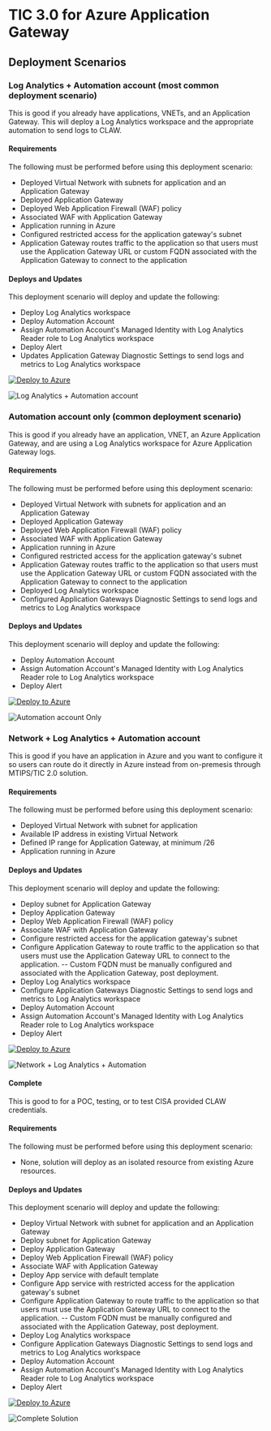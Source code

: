 # TIC 3.0 for Azure Application Gateway

## Deployment Scenarios
### Log Analytics + Automation account (most common deployment scenario)
This is good if you already have applications, VNETs, and an Application Gateway. This will deploy a Log Analytics workspace and the appropriate automation to send logs to CLAW.

#### Requirements
The following must be performed before using this deployment scenario:
- Deployed Virtual Network with subnets for application and an Application Gateway
- Deployed Application Gateway
- Deployed Web Application Firewall (WAF) policy
- Associated WAF with Application Gateway
- Application running in Azure
- Configured restricted access for the application gateway's subnet
- Application Gateway routes traffic to the application so that users must use the Application Gateway URL or custom FQDN associated with the Application Gateway to connect to the application

#### Deploys and Updates
This deployment scenario will deploy and update the following:
- Deploy Log Analytics workspace
- Deploy Automation Account
- Assign Automation Account's Managed Identity with Log Analytics Reader role to Log Analytics workspace
- Deploy Alert
- Updates Application Gateway Diagnostic Settings to send logs and metrics to Log Analytics workspace

[![Deploy to Azure](https://aka.ms/deploytoazurebutton)](https://portal.azure.com/#create/Microsoft.Template/uri/https%3A%2F%2Fraw.githubusercontent.com%2FAzure%2Ftrusted-internet-connection%2Fmain%2FArchitecture%2FAzure%2520Application%2520Gateway%2FLog%2520Analytics%2520and%2520Automation%2520Account%2Fazuredeploy.json)

![Log Analytics + Automation account](https://raw.githubusercontent.com/Azure/trusted-internet-connection/main/Architecture/Images/149368776-27f1ec73-01e8-4d08-b557-edeff6a3f04e.png)

### Automation account only (common deployment scenario)
This is good if you already have an application, VNET, an Azure Application Gateway, and are using a Log Analytics workspace for Azure Application Gateway logs. 

#### Requirements
The following must be performed before using this deployment scenario:
- Deployed Virtual Network with subnets for application and an Application Gateway
- Deployed Application Gateway
- Deployed Web Application Firewall (WAF) policy
- Associated WAF with Application Gateway
- Application running in Azure
- Configured restricted access for the application gateway's subnet
- Application Gateway routes traffic to the application so that users must use the Application Gateway URL or custom FQDN associated with the Application Gateway to connect to the application
- Deployed Log Analytics workspace
- Configured Application Gateways Diagnostic Settings to send logs and metrics to Log Analytics workspace

#### Deploys and Updates
This deployment scenario will deploy and update the following:
- Deploy Automation Account
- Assign Automation Account's Managed Identity with Log Analytics Reader role to Log Analytics workspace
- Deploy Alert

[![Deploy to Azure](https://aka.ms/deploytoazurebutton)](https://portal.azure.com/#create/Microsoft.Template/uri/https%3A%2F%2Fraw.githubusercontent.com%2FAzure%2Ftrusted-internet-connection%2Fmain%2FArchitecture%2FAzure%2520Application%2520Gateway%2FAutomation%2520Account%2520Only%2Fazuredeploy.json)

![Automation account Only](https://raw.githubusercontent.com/Azure/trusted-internet-connection/main/Architecture/Images/149368956-072ca735-1bb3-4a5a-b429-40f6715f45ae.png)

### Network + Log Analytics + Automation account
This is good if you have an application in Azure and you want to configure it so users can route do it directly in Azure instead from on-premesis through MTIPS/TIC 2.0 solution.

#### Requirements
The following must be performed before using this deployment scenario:
- Deployed Virtual Network with subnet for application
- Available IP address in existing Virtual Network
- Defined IP range for Application Gateway, at minimum /26
- Application running in Azure

#### Deploys and Updates
This deployment scenario will deploy and update the following:
- Deploy subnet for Application Gateway
- Deploy Application Gateway
- Deploy Web Application Firewall (WAF) policy
- Associate WAF with Application Gateway
- Configure restricted access for the application gateway's subnet
- Configure Application Gateway to route traffic to the application so that users must use the Application Gateway URL to connect to the application. 
-- Custom FQDN must be manually configured and associated with the Application Gateway, post deployment.
- Deploy Log Analytics workspace
- Configure Application Gateways Diagnostic Settings to send logs and metrics to Log Analytics workspace
- Deploy Automation Account
- Assign Automation Account's Managed Identity with Log Analytics Reader role to Log Analytics workspace
- Deploy Alert

[![Deploy to Azure](https://aka.ms/deploytoazurebutton)](https://portal.azure.com/#create/Microsoft.Template/uri/https%3A%2F%2Fraw.githubusercontent.com%2FAzure%2Ftrusted-internet-connection%2Fmain%2FArchitecture%2FAzure%2520Application%2520Gateway%2FNetwork%2520with%2520Log%2520Analytics%2520and%2520Automation%2Fazuredeploy.json)

![Network + Log Analytics + Automation](https://raw.githubusercontent.com/Azure/trusted-internet-connection/main/Architecture/Images/149368518-8bdd635d-9e44-4c34-b666-d3d2ad11dd21.png)

#### Complete
This is good to for a POC, testing, or to test CISA provided CLAW credentials.

#### Requirements
The following must be performed before using this deployment scenario:
- None, solution will deploy as an isolated resource from existing Azure resources.

#### Deploys and Updates
This deployment scenario will deploy and update the following:
- Deploy Virtual Network with subnet for application and an Application Gateway
- Deploy subnet for Application Gateway
- Deploy Application Gateway
- Deploy Web Application Firewall (WAF) policy
- Associate WAF with Application Gateway
- Deploy App service with default template
- Configure App service with restricted access for the application gateway's subnet
- Configure Application Gateway to route traffic to the application so that users must use the Application Gateway URL to connect to the application. 
-- Custom FQDN must be manually configured and associated with the Application Gateway, post deployment.
- Deploy Log Analytics workspace
- Configure Application Gateways Diagnostic Settings to send logs and metrics to Log Analytics workspace
- Deploy Automation Account
- Assign Automation Account's Managed Identity with Log Analytics Reader role to Log Analytics workspace
- Deploy Alert

[![Deploy to Azure](https://aka.ms/deploytoazurebutton)](https://portal.azure.com/#create/Microsoft.Template/uri/https%3A%2F%2Fraw.githubusercontent.com%2FAzure%2Ftrusted-internet-connection%2Fmain%2FArchitecture%2FAzure%2520Application%2520Gateway%2FComplete%2Fazuredeploy.json)

![Complete Solution](https://raw.githubusercontent.com/Azure/trusted-internet-connection/main/Architecture/Images/149368081-3db55d08-9b04-4ab8-ab12-8b69cd3692c6.png)

